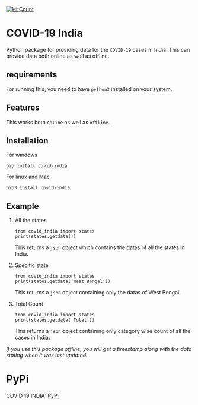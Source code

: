 [![HitCount](http://hits.dwyl.io/debdutgoswami/covid-india.svg)](http://hits.dwyl.io/debdutgoswami/covid-india)

# COVID-19 India

Python package for providing data for the `COVID-19` cases in India. This can provide data both online as well as offline.

## requirements

For running this, you need to have `python3` installed on your system.

## Features

This works both `online` as well as `offline`.

## Installation

For windows

```
pip install covid-india
```

For linux and Mac

```
pip3 install covid-india
```

## Example

1. All the states

    ```
    from covid_india import states
    print(states.getdata())
    ```

    This returns a `json` object which contains the datas of all the states in India.

2. Specific state

    ```
    from covid_india import states
    print(states.getdata('West Bengal'))
    ```

    This returns a `json` object containing only the datas of West Bengal.

3. Total Count

    ```
    from covid_india import states
    print(states.getdata('Total'))
    ```

    This returns a `json` object containing only category wise count of all the cases in India.


*If you use this package offline, you will get a timestamp along with the data stating when it was last updated.*

# PyPi

COVID 19 INDIA: [PyPi](https://pypi.org/project/covid-india/)



